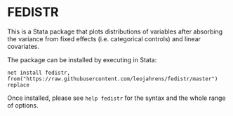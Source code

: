 # FEDISTR

This is a Stata package that plots distributions of variables after absorbing the variance from fixed effects (i.e. categorical controls) and linear covariates.

The package can be installed by executing in Stata:
```
net install fedistr, from("https://raw.githubusercontent.com/leojahrens/fedistr/master") replace
```

Once installed, please see `help fedistr` for the syntax and the whole range of options.
